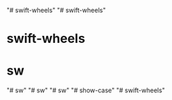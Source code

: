 "# swift-wheels" 
"# swift-wheels" 
# swift-wheels
# sw
"# sw" 
"# sw" 
"# sw" 
"# show-case" 
"# swift-wheels" 
